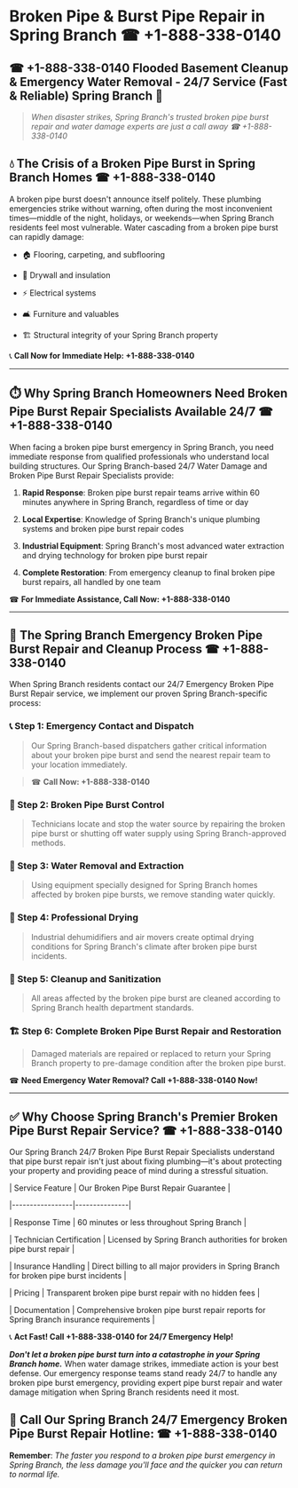 # Broken Pipe & Burst Pipe Repair in Spring Branch ☎ +1-888-338-0140  
## ☎ +1-888-338-0140 Flooded Basement Cleanup & Emergency Water Removal - 24/7 Service (Fast & Reliable) Spring Branch 🚨  

> *When disaster strikes, Spring Branch's trusted broken pipe burst repair and water damage experts are just a call away ☎ +1-888-338-0140*  

## 💧 The Crisis of a Broken Pipe Burst in Spring Branch Homes ☎ +1-888-338-0140  

A broken pipe burst doesn't announce itself politely. These plumbing emergencies strike without warning, often during the most inconvenient times—middle of the night, holidays, or weekends—when Spring Branch residents feel most vulnerable. Water cascading from a broken pipe burst can rapidly damage:  

* 🏠 Flooring, carpeting, and subflooring  
* 🧱 Drywall and insulation  
* ⚡ Electrical systems  
* 🛋️ Furniture and valuables  
* 🏗️ Structural integrity of your Spring Branch property  

📞 **Call Now for Immediate Help: +1-888-338-0140**  

---  

## ⏱️ Why Spring Branch Homeowners Need Broken Pipe Burst Repair Specialists Available 24/7 ☎ +1-888-338-0140  

When facing a broken pipe burst emergency in Spring Branch, you need immediate response from qualified professionals who understand local building structures. Our Spring Branch-based 24/7 Water Damage and Broken Pipe Burst Repair Specialists provide:  

1. **Rapid Response**: Broken pipe burst repair teams arrive within 60 minutes anywhere in Spring Branch, regardless of time or day  
2. **Local Expertise**: Knowledge of Spring Branch's unique plumbing systems and broken pipe burst repair codes  
3. **Industrial Equipment**: Spring Branch's most advanced water extraction and drying technology for broken pipe burst repair  
4. **Complete Restoration**: From emergency cleanup to final broken pipe burst repairs, all handled by one team  

☎ **For Immediate Assistance, Call Now: +1-888-338-0140**  

---  

## 🔧 The Spring Branch Emergency Broken Pipe Burst Repair and Cleanup Process ☎ +1-888-338-0140  

When Spring Branch residents contact our 24/7 Emergency Broken Pipe Burst Repair service, we implement our proven Spring Branch-specific process:  

### 📞 Step 1: Emergency Contact and Dispatch  
> Our Spring Branch-based dispatchers gather critical information about your broken pipe burst and send the nearest repair team to your location immediately.  
> ☎ **Call Now: +1-888-338-0140**  

### 🚿 Step 2: Broken Pipe Burst Control  
> Technicians locate and stop the water source by repairing the broken pipe burst or shutting off water supply using Spring Branch-approved methods.  

### 🌊 Step 3: Water Removal and Extraction  
> Using equipment specially designed for Spring Branch homes affected by broken pipe bursts, we remove standing water quickly.  

### 💨 Step 4: Professional Drying  
> Industrial dehumidifiers and air movers create optimal drying conditions for Spring Branch's climate after broken pipe burst incidents.  

### 🧼 Step 5: Cleanup and Sanitization  
> All areas affected by the broken pipe burst are cleaned according to Spring Branch health department standards.  

### 🏗️ Step 6: Complete Broken Pipe Burst Repair and Restoration  
> Damaged materials are repaired or replaced to return your Spring Branch property to pre-damage condition after the broken pipe burst.  

☎ **Need Emergency Water Removal? Call +1-888-338-0140 Now!**  

---  

## ✅ Why Choose Spring Branch's Premier Broken Pipe Burst Repair Service? ☎ +1-888-338-0140  

Our Spring Branch 24/7 Broken Pipe Burst Repair Specialists understand that pipe burst repair isn't just about fixing plumbing—it's about protecting your property and providing peace of mind during a stressful situation.  

| Service Feature | Our Broken Pipe Burst Repair Guarantee |  
|-----------------|---------------|  
| Response Time | 60 minutes or less throughout Spring Branch |  
| Technician Certification | Licensed by Spring Branch authorities for broken pipe burst repair |  
| Insurance Handling | Direct billing to all major providers in Spring Branch for broken pipe burst incidents |  
| Pricing | Transparent broken pipe burst repair with no hidden fees |  
| Documentation | Comprehensive broken pipe burst repair reports for Spring Branch insurance requirements |  

📞 **Act Fast! Call +1-888-338-0140 for 24/7 Emergency Help!**  

***Don't let a broken pipe burst turn into a catastrophe in your Spring Branch home.*** When water damage strikes, immediate action is your best defense. Our emergency response teams stand ready 24/7 to handle any broken pipe burst emergency, providing expert pipe burst repair and water damage mitigation when Spring Branch residents need it most.  

## 📱 Call Our Spring Branch 24/7 Emergency Broken Pipe Burst Repair Hotline: ☎ +1-888-338-0140  

**Remember**: *The faster you respond to a broken pipe burst emergency in Spring Branch, the less damage you'll face and the quicker you can return to normal life.*